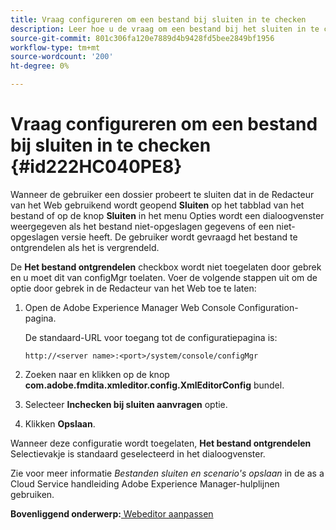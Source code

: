 ```yaml
---
title: Vraag configureren om een bestand bij sluiten in te checken
description: Leer hoe u de vraag om een bestand bij het sluiten in te checken configureert
source-git-commit: 801c306fa120e7889d4b9428fd5bee2849bf1956
workflow-type: tm+mt
source-wordcount: '200'
ht-degree: 0%

---
```



# Vraag configureren om een bestand bij sluiten in te checken {#id222HC040PE8}

Wanneer de gebruiker een dossier probeert te sluiten dat in de Redacteur van het Web gebruikend wordt geopend **Sluiten** op het tabblad van het bestand of op de knop **Sluiten** in het menu Opties wordt een dialoogvenster weergegeven als het bestand niet-opgeslagen gegevens of een niet-opgeslagen versie heeft. De gebruiker wordt gevraagd het bestand te ontgrendelen als het is vergrendeld.

De **Het bestand ontgrendelen** checkbox wordt niet toegelaten door gebrek en u moet dit van configMgr toelaten. Voer de volgende stappen uit om de optie door gebrek in de Redacteur van het Web toe te laten:

1. Open de Adobe Experience Manager Web Console Configuration-pagina.

   De standaard-URL voor toegang tot de configuratiepagina is:

   ```http
   http://<server name>:<port>/system/console/configMgr
   ```

1. Zoeken naar en klikken op de knop **com.adobe.fmdita.xmleditor.config.XmlEditorConfig** bundel.

1. Selecteer **Inchecken bij sluiten aanvragen** optie.

1. Klikken **Opslaan**.


Wanneer deze configuratie wordt toegelaten, **Het bestand ontgrendelen** Selectievakje is standaard geselecteerd in het dialoogvenster.

Zie voor meer informatie *Bestanden sluiten en scenario&#39;s opslaan* in de as a Cloud Service handleiding Adobe Experience Manager-hulplijnen gebruiken.

**Bovenliggend onderwerp:**[ Webeditor aanpassen](conf-web-editor.md)

